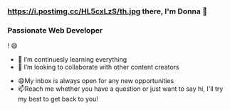 ### https://i.postimg.cc/HL5cxLzS/th.jpg  there, I'm Donna 👋

 ###  Passionate Web Developer
 ! 😄

<!--
**DonnaDiloy/DonnaDiloy** is a ✨ _special_ ✨ repository because its `README.md` (this file) appears on your GitHub profile.

Here are some ideas to get you started:-->

<!-- - 🔭 I’m currently working on ... -->
- 🌱 I’m continuesly learning  everything
- 👯 I’m looking to collaborate with other content creators
<!-- - 🤔 I’m looking for help with ...
- 💬 Ask me about ...
- 📫 How to reach me: ... -->
- 😄My inbox is always open for any new opportunities
- 📫Reach me whether you have a question or just want to say hi, I'll try my best to get back to you!
<!-- - ⚡ Fun fact: ...
--> 


